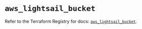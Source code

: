 # `aws_lightsail_bucket`

Refer to the Terraform Registry for docs: [`aws_lightsail_bucket`](https://registry.terraform.io/providers/hashicorp/aws/6.6.0/docs/resources/lightsail_bucket).

